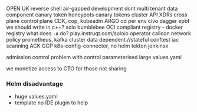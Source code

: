 OPEN UK
reverse shell
air-gapped development
dont multi tenant data component
canary token
honeypots canary tokens
cluster API
XDRs
cross plane
control plane
CDK, cop, kubeadm
ARGO cd per env
civo
dagger
epbf we should write in c++?
solo bumblebee
OCI compliant registry - docker registry
what does `-A` do?
play.instruqt.com/soloio
operator
calicon network policy
prometheus, kafka cluster data dependent.//stateful
conftest
iac scanning
ACK
GCP k8s-config-connector, no helm
tekton
jenkinsx


admission control problem with control
parameterised large values yaml


we monetize access to CTO for those not sharing



### Helm disadvantage
- huge values.yaml
- template no IDE plugin to help
